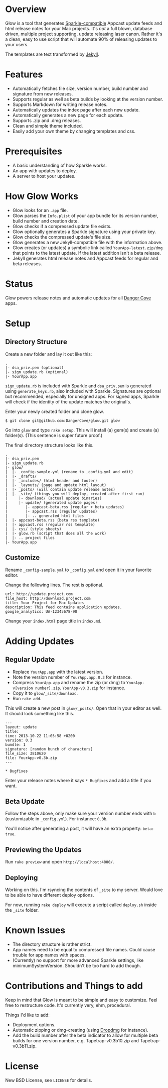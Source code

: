 # Overview

Glow is a tool that generates [Sparkle-compatible](/andymatuschak/Sparkle) Appcast 
update feeds and html release notes for your Mac projects. It's _not_ a full blown, 
database driven, multiple project supporting, update releasing laser canon. Rather 
it's a clean, easy to use script that will automate 90% of releasing updates to your
users.

The templates are text transformed by [Jekyll](http://jekyllrb.com/).

# Features

* Automatically fetches file size, version number, build number and signature
from new releases.
* Supports regular as well as beta builds by looking at the version number.
* Supports Markdown for writing release notes.
* Automatically updates the index page after each new update.
* Automatically generates a new page for each update.
* Supports .zip and .dmg releases.
* Clean and simple theme included.
* Easily add your own theme by changing templates and css.

# Prerequisites

* A basic understanding of how Sparkle works.
* An app with updates to deploy.
* A server to host your updates.

# How Glow Works

* Glow looks for an `.app` file.
* Glow parses the `Info.plist` of your app bundle for its version number, build
number and creation date.
* Glow checks if a compressed update file exists.
* Glow optionally generates a Sparkle signature using your private key.
* Glow checks the compressed update's file size.
* Glow generates a new Jekyll-compatible file with the information above.
* Glow creates (or updates) a symbolic link called `YourApp-latest.zip/dmg`
that points to the latest update. If the latest addition isn't a beta release.
* Jekyll generates html release notes and Appcast feeds for regular and beta
releases.

# Status

Glow powers release notes and automatic updates for all [Danger Cove](http://www.dangercove.com) apps.

# Setup

## Directory Structure

Create a new folder and lay it out like this:

    .
    |- dsa_priv.pem (optional)
    |- sign_update.rb (optional)
    |- YourApp.app

`sign_update.rb` is included with Sparkle and `dsa_priv.pem` is generated using
`generate_keys.rb`, also included with Sparkle. Signatures are optional but
recommended, especially for unsigned apps. For signed apps, Sparkle will check
if the identity of the update matches the original's.

Enter your newly created folder and clone glow.

    $ git clone git@github.com:DangerCove/glow.git glow

Go into `glow` and type `rake setup`. This will install (a) gem(s) and create
 (a) folder(s). (This sentence is super future proof.)

The final directory structure looks like this.

    .
    |- dsa_priv.pem
    |- sign_update.rb
    |- glow/
    |  |- _config-sample.yml (rename to _config.yml and edit)
    |  |- _drafts/
    |  |- _includes/ (html header and footer)
    |  |- _layouts/ (page and update html layout)
    |  |- _posts/ (will contain update release notes)
    |  |- _site/ (things you will deploy, created after first run)
    |     |- download/ (actual update binaries)
    |     |- update/ (generated update pages)
    |        |- appcast-beta.rss (regular + beta updates)
    |        |- appcast.rss (regular updates)
    |        |- .. generated html files
    |  |- appcast-beta.rss (beta rss template)
    |  |- appcast.rss (regular rss template)
    |  |- css/ (style sheets)
    |  |- glow.rb (script that does all the work)
    |  |- .. project files 
    |- YourApp.app

## Customize

Rename `_config-sample.yml` to `_config.yml` and open it in your favorite
editor.

Change the following lines. The rest is optional.

    url: http://update.project.com
    file_host: http://download.project.com
    title: Your Project for Mac Updates
    description: This feed contains application updates.
    google_analytics: UA-12345678-90

Change your `index.html` page title in `index.md`.

# Adding Updates

## Regular Update

* Replace `YourApp.app` with the latest version.
* Note the version number of `YourApp.app`. `0.3` for instance.
* Compress `YourApp.app` and rename the zip (or dmg) to `YourApp-v[version number].zip`.
`YourApp-v0.3.zip` for instance.
* Copy it to `glow/_site/download`.
* Run `rake add`.

This will create a new post in `glow/_posts/`. Open that in your editor as
well. It should look something like this.

    ---
    layout: update
    title: 
    time: 2013-10-22 11:03:58 +0200
    version: 0.3
    bundle: 1
    signature: [random bunch of characters]
    file_size: 3810620
    file: YourApp-v0.3b.zip
    ---

    * Bugfixes

Enter your release notes where it says `* Bugfixes` and add a title if you
want.

## Beta Update

Follow the steps above, only make sure your version number ends with `b` (customizable
in `_config.yml`). For instance: `0.3b`.

You'll notice after generating a post, it will have an extra property: `beta: true`.

## Previewing the Updates

Run `rake preview` and open `http://localhost:4000/`.

## Deploying

Working on this. I'm rsyncing the contents of `_site` to my server. Would love
to be able to have different deploy options.

For now, running `rake deploy` will execute a script called `deploy.sh` inside the `_site` folder.
  
# Known Issues

* The directory structure is rather strict.
* App names need to be equal to compressed file names. Could cause trouble for
app names with spaces.
* (Currently) no support for more advanced Sparkle settings, like
minimumSystemVersion. Shouldn't be too hard to add though.

# Contributions and Things to add

Keep in mind that Glow is meant to be simple and easy to customize. Feel free to 
restructure code. It's currently very, ehm, procedural.

Things I'd like to add:

* Deployment options.
* Automatic zipping or dmg-creating (using [Dropdmg](http://c-command.com/dropdmg/) for instance).
* Add the build number after the beta indicator to allow for multiple beta builds 
for one version number, e.g. Tapetrap-v0.3b10.zip and Tapetrap-v0.3b11.zip.

# License

New BSD License, see `LICENSE` for details.
